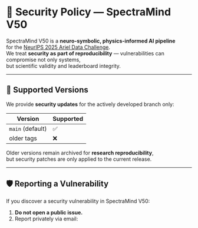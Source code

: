 # 🔐 Security Policy — SpectraMind V50

SpectraMind V50 is a **neuro-symbolic, physics-informed AI pipeline**  
for the [NeurIPS 2025 Ariel Data Challenge](https://www.kaggle.com/competitions/neurips-2025-ariel).  
We treat **security as part of reproducibility** — vulnerabilities can compromise not only systems,  
but scientific validity and leaderboard integrity.

---

## 📢 Supported Versions

We provide **security updates** for the actively developed branch only:

| Version          | Supported |
| ---------------- | ----------|
| `main` (default) | ✅        |
| older tags       | ❌        |

Older versions remain archived for **research reproducibility**,  
but security patches are only applied to the current release.

---

## 🛡️ Reporting a Vulnerability

If you discover a security vulnerability in SpectraMind V50:

1. **Do not open a public issue.**
2. Report privately via email:
